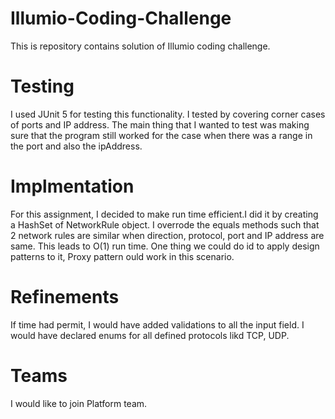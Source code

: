 # Illumio-Coding-Challenge
This is repository contains solution of Illumio coding challenge.

# Testing
I used JUnit 5 for testing this functionality. I tested by covering corner cases of ports and IP address. 
The main thing that I wanted to test was making sure that the program still worked for the case when there was a range in the port and also the ipAddress. 

# Implmentation
For this assignment, I decided  to make run time efficient.I did it by creating a HashSet of NetworkRule object. I overrode the equals methods such that 2 network rules are similar when direction, protocol, port and IP address are same. 
This leads to O(1) run time. One thing we could do id to apply design patterns to it, Proxy pattern ould work in this scenario.

# Refinements
If time had permit, I would have added validations to all the input field. I would have declared enums for all defined protocols likd TCP, UDP.

# Teams
I would like to join Platform team.
